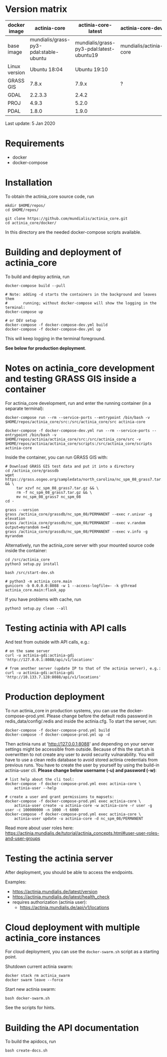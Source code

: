# Version matrix

| docker image  | actinia-core                             | actinia-core-latest                      | actinia-core-dev       | actinia-core-prod           |
|---------------|------------------------------------------|------------------------------------------|------------------------|-----------------------------|
| base image    | mundialis/grass-py3-pdal:stable-ubuntu   | mundialis/grass-py3-pdal:latest-ubuntu19 | mundialis/actinia-core | mundialis/actinia-core:0.99 |
| Linux version | Ubuntu 18:04                             | Ubuntu 19:10                             |                        |                             |
| GRASS GIS     | 7.8.x                                    | 7.9.x                                    | ?                      | ?                           |
| GDAL          | 2.2.3.3                                  | 2.4.2                                    |                        |                             |
| PROJ          | 4.9.3                                    | 5.2.0                                    |                        |                             |
| PDAL          | 1.8.0                                    | 1.9.0                                    |                        |                             |

Last update: 5 Jan 2020
 

# Requirements

 * docker
 * docker-compose

# Installation

To obtain the actinia_core source code, run

```
mkdir $HOME/repos/
cd $HOME/repos/

git clone https://github.com/mundialis/actinia_core.git
cd actinia_core/docker/
```

In this directory are the needed docker-compose scripts available.

# Building and deployment of actinia_core

To build and deploy actinia, run

```
docker-compose build --pull

# Note: adding -d starts the containers in the background and leaves them
#       running; without docker-compose will show the logging in the terminal:
docker-compose up

# or DEV setup
docker-compose -f docker-compose-dev.yml build
docker-compose -f docker-compose-dev.yml up
```

This will keep logging in the terminal foreground.

__See below for production deployment__.

# Notes on actinia_core development and testing GRASS GIS inside a container

For actinia_core development, run and enter the running container (in a separate terminal):
```
docker-compose run --rm --service-ports --entrypoint /bin/bash -v $HOME/repos/actinia_core/src:/src/actinia_core/src actinia-core

docker-compose -f docker-compose-dev.yml run --rm --service-ports --entrypoint /bin/bash -v $HOME/repos/actinia/actinia_core/src:/src/actinia_core/src -v $HOME/repos/actinia/actinia_core/scripts:/src/actinia_core/scripts actinia-core
```

Inside the container, you can run GRASS GIS with:
```
# Download GRASS GIS test data and put it into a directory
cd /actinia_core/grassdb
wget https://grass.osgeo.org/sampledata/north_carolina/nc_spm_08_grass7.tar.gz && \
     tar xzvf nc_spm_08_grass7.tar.gz && \
     rm -f nc_spm_08_grass7.tar.gz && \
     mv nc_spm_08_grass7 nc_spm_08
cd -

grass --version
grass /actinia_core/grassdb/nc_spm_08/PERMANENT --exec r.univar -g elevation
grass /actinia_core/grassdb/nc_spm_08/PERMANENT --exec v.random output=myrandom n=42
grass /actinia_core/grassdb/nc_spm_08/PERMANENT --exec v.info -g myrandom
```

Alternatively, run the actinia_core server with your mounted source code inside the container:

```
cd /src/actinia_core
python3 setup.py install

bash /src/start-dev.sh

# python3 -m actinia_core.main
gunicorn -b 0.0.0.0:8088 -w 1 --access-logfile=- -k gthread actinia_core.main:flask_app

```
If you have problems with cache, run
```
python3 setup.py clean --all
```

# Testing actinia with API calls

And test from outside with API calls, e.g.:

```
# on the same server
curl -u actinia-gdi:actinia-gdi 'http://127.0.0.1:8088/api/v1/locations'

# from another server (update IP to that of the actinia server), e.g.:
curl -u actinia-gdi:actinia-gdi 'http://10.133.7.128:8088/api/v1/locations'
```

# Production deployment

To run actinia_core in production systems, you can use the docker-compose-prod.yml. Please change before the default redis password in redis_data/config/.redis and inside the actinia.cfg. To start the server, run:

```
docker-compose -f docker-compose-prod.yml build
docker-compose -f docker-compose-prod.yml up -d
```
Then actinia runs at 'http://127.0.0.1:8088' and depending on your server settings might be accessible from outside. Because of this the start.sh is overwritten to not create any user to avoid security vulnarability. You will have to use a clean redis database to avoid stored actinia credentials from previous runs. You have to create the user by yourself by using the build-in actinia-user cli. __Please change below username (-u) and password (-w)__:
```
# list help about the cli tool:
docker-compose -f docker-compose-prod.yml exec actinia-core \
    actinia-user --help

# create a user and grant permissions to mapsets:
docker-compose -f docker-compose-prod.yml exec actinia-core \
    actinia-user create -u actinia-core -w actinia-core -r user -g user -c 100000000 -n 1000 -t 6000
docker-compose -f docker-compose-prod.yml exec actinia-core \
    actinia-user update -u actinia-core -d nc_spm_08/PERMANENT
```
Read more about user roles here: https://actinia.mundialis.de/tutorial/actinia_concepts.html#user-user-roles-and-user-groups

# Testing the actinia server

After deployment, you should be able to access the endpoints.

Examples:

* https://actinia.mundialis.de/latest/version
* https://actinia.mundialis.de/latest/health_check
* requires authorization (actinia user):
    * https://actinia.mundialis.de/api/v1/locations

# Cloud deployment with multiple actinia_core instances

For cloud deployment, you can use the `docker-swarm.sh` script as a starting point.

Shutdown current actinia swarm:
```
docker stack rm actinia_swarm
docker swarm leave --force
```
Start new actinia swarm:
```
bash docker-swarm.sh
```
See the scripts for hints.

# Building the API documentation

To build the apidocs, run
```
bash create-docs.sh
```
